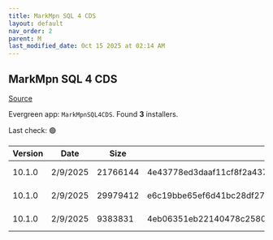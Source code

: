 ```yaml
---
title: MarkMpn SQL 4 CDS
layout: default
nav_order: 2
parent: M
last_modified_date: Oct 15 2025 at 02:14 AM
---
```


## MarkMpn SQL 4 CDS

[Source](https://markcarrington.azurewebsites.net/sql-4-cds/sql-4-cds-ssms-edition/)

Evergreen app: `MarkMpnSQL4CDS`. Found **3** installers.

Last check: 🟢

| Version | Date     | Size     | Sha256                                                           | Architecture | InstallerType | Type | URI                                                                                                                                                                                                  |
| ------- | -------- | -------- | ---------------------------------------------------------------- | ------------ | ------------- | ---- | ---------------------------------------------------------------------------------------------------------------------------------------------------------------------------------------------------- |
| 10.1.0  | 2/9/2025 | 21766144 | 4e43778ed3daaf11cf8f2a437b430ead343de8b25931523b36c2643fa99b4d05 | x86          | Default       | msi  | [https://github.com/MarkMpn/Sql4Cds/releases/download/v10.1.0/MarkMpn.Sql4Cds.SSMS.20.Setup.msi](https://github.com/MarkMpn/Sql4Cds/releases/download/v10.1.0/MarkMpn.Sql4Cds.SSMS.20.Setup.msi)     |
| 10.1.0  | 2/9/2025 | 29979412 | e6c19bbe65ef6d41bc28df2704f0611f09f22b05a808cf572fac40dea7e7f6cd | x86          | Default       | vsix | [https://github.com/MarkMpn/Sql4Cds/releases/download/v10.1.0/azuredatastudio-sql4cds-10.1.0.vsix](https://github.com/MarkMpn/Sql4Cds/releases/download/v10.1.0/azuredatastudio-sql4cds-10.1.0.vsix) |
| 10.1.0  | 2/9/2025 | 9383831  | 4eb06351eb22140478c25804c64d549b7c9717cc24ddde6d82212764a627c71a | x86          | Default       | vsix | [https://github.com/MarkMpn/Sql4Cds/releases/download/v10.1.0/MarkMpn.Sql4Cds.SSMS.vsix](https://github.com/MarkMpn/Sql4Cds/releases/download/v10.1.0/MarkMpn.Sql4Cds.SSMS.vsix)                     |
